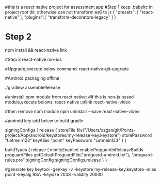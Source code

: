 #this is a react native project for assessment app
#Step 1 keep .babelrc in project root dir, otherwise can not transform es6 to js
{
  "presets": [
    "react-native"
  ],
  "plugins": [
    "transform-decorators-legacy"
  ]
}


# Step 2
npm install && react-native link


#Step 3
react-native run-ios

#Upgrade,execute below command:
react-native-git-upgrade




#Android packaging offline

./gradlew assembleRelease

#uninstall npm module from react native:
#if this is non-js based module,execute belows:
react-native unlink react-native-video

#then remove npm module
npm uninstall --save react-native-video






#android key add below to build.gradle

signingConfigs {
        release {
            storeFile file("/Users/xzgan/git/Points-project/App/android/keystores/my-release-key.keystore")
            storePassword "Letmein123"
            keyAlias "point"
            keyPassword "Letmein123"
        }
}

buildTypes {
        release {
            minifyEnabled enableProguardInReleaseBuilds
            proguardFiles getDefaultProguardFile("proguard-android.txt"), "proguard-rules.pro"
            signingConfig signingConfigs.release
        }
}

#generate key 
keytool -genkey -v -keystore my-release-key.keystore  -alias point -keyalg RSA -keysize 2048 -validity 20000
